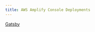 ```yaml
---
title: AWS Amplify Console Deployments
---
```


[Gatsby](https://github.com/swaminator/third-party-docs/blob/master/gatsby_amplify_console.md)
